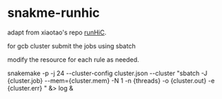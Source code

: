 # snakme-runhic

adapt from xiaotao's repo [runHiC](http://xiaotaowang.github.io/HiC_pipeline/).

for gcb cluster submit the jobs using sbatch 

modify the resource for each rule as needed.


snakemake  -p -j 24  --cluster-config cluster.json  --cluster "sbatch -J {cluster.job} --mem={cluster.mem} -N 1  -n {threads}  -o {cluster.out} -e  {cluster.err} "  &> log & 



